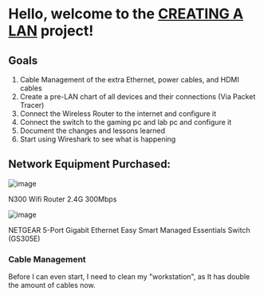 <h1>Hello, welcome to the <u>CREATING A LAN</u> project!</h1>

<h2> Goals</h2>

1. Cable Management of the extra Ethernet, power cables, and HDMI cables
2. Create a pre-LAN chart of all devices and their connections (Via Packet Tracer)
3. Connect the Wireless Router to the internet and configure it
4. Connect the switch to the gaming pc and lab pc and configure it
5. Document the changes and lessons learned
6. Start using Wireshark to see what is happening


<h2> Network Equipment Purchased:</h2>

![image](https://github.com/user-attachments/assets/320d7727-94d3-4950-bce0-8966e3f68647)

N300 Wifi Router 2.4G 300Mbps




![image](https://github.com/user-attachments/assets/df14cdc4-55c2-4f2a-8b0a-d750711f1e01)

NETGEAR 5-Port Gigabit Ethernet Easy Smart Managed Essentials Switch (GS305E)




<h3> Cable Management</h3>

Before I can even start, I need to clean my "workstation", as It has double the amount of cables now.

